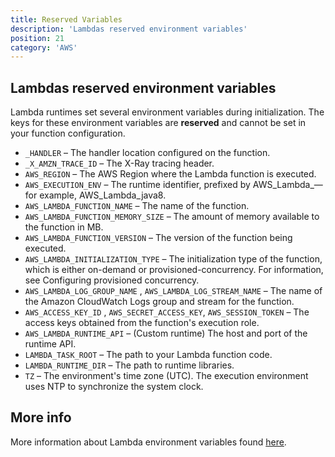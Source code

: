 ```yaml
---
title: Reserved Variables
description: 'Lambdas reserved environment variables'
position: 21
category: 'AWS'
---
```


## Lambdas reserved environment variables
Lambda runtimes set several environment variables during initialization.
The keys for these environment variables are **reserved** and cannot be set in your function configuration.

* `_HANDLER` – The handler location configured on the function.
* `_X_AMZN_TRACE_ID` – The X-Ray tracing header.
* `AWS_REGION` – The AWS Region where the Lambda function is executed.
* `AWS_EXECUTION_ENV` – The runtime identifier, prefixed by AWS_Lambda_—for example, AWS_Lambda_java8.
* `AWS_LAMBDA_FUNCTION_NAME` – The name of the function.
* `AWS_LAMBDA_FUNCTION_MEMORY_SIZE` – The amount of memory available to the function in MB.
* `AWS_LAMBDA_FUNCTION_VERSION` – The version of the function being executed.
* `AWS_LAMBDA_INITIALIZATION_TYPE` – The initialization type of the function, which is either on-demand or provisioned-concurrency. For information, see Configuring provisioned concurrency.
* `AWS_LAMBDA_LOG_GROUP_NAME` , `AWS_LAMBDA_LOG_STREAM_NAME` – The name of the Amazon CloudWatch Logs group and stream for the function.
* `AWS_ACCESS_KEY_ID` , `AWS_SECRET_ACCESS_KEY`, `AWS_SESSION_TOKEN` – The access keys obtained from the function's execution role.
* `AWS_LAMBDA_RUNTIME_API` – (Custom runtime) The host and port of the runtime API.
* `LAMBDA_TASK_ROOT` – The path to your Lambda function code.
* `LAMBDA_RUNTIME_DIR` – The path to runtime libraries.
* `TZ` – The environment's time zone (UTC). The execution environment uses NTP to synchronize the system clock.

## More info
More information about Lambda environment variables found [here](https://docs.aws.amazon.com/lambda/latest/dg/configuration-envvars.html).
